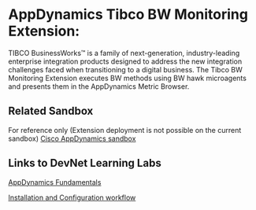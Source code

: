 # AppDynamics Tibco BW Monitoring Extension:

TIBCO BusinessWorks™ is a family of next-generation, industry-leading enterprise integration products designed to address the new integration challenges faced when transitioning to a digital business. 
The Tibco BW Monitoring Extension executes BW methods using BW hawk microagents and presents them in the AppDynamics Metric Browser.

## Related Sandbox

For reference only (Extension deployment is not possible on the current sandbox) [Cisco AppDynamics sandbox](https://devnetsandbox.cisco.com/RM/Diagram/Index/9e056219-ab84-4741-9485-de3d3446caf2?diagramType=Topology)

## Links to DevNet Learning Labs

[AppDynamics Fundamentals](https://developer.cisco.com/learning/modules/appdynamics-fundamentals)

[Installation and Configuration workflow](https://github.com/Appdynamics/tibcohawk-monitoring-extension/blob/master/README.md)